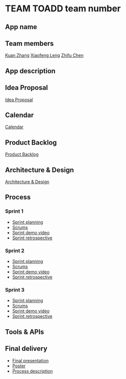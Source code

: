 # TEAM TOADD team number

## App name

## Team members

[Kuan Zhang](https://github.com/Kuan000/CS389.git)
[Xiaofeng Leng](https://github.com/Korate/cs389)
[Zhifu Chen](https://github.com/zhenshimin/cs389)

## App description

## Idea Proposal
[Idea Proposal](https://docs.google.com/document/d/1IkWU0JB1klVuU7fo23M9EtgsIRuJDHdEP6iYzqlzjbc/edit?usp=sharing)

## Calendar
[Calendar](https://calendar.google.com/calendar/u/0?cid=aXZoMmU3NjhzMjRkdGlxZWYwcXZvbzhxcjBAZ3JvdXAuY2FsZW5kYXIuZ29vZ2xlLmNvbQ)

## Product Backlog
[Product Backlog]()

## Architecture & Design
[Architecture & Design]()

## Process

### Sprint 1

* [Sprint planning]()
* [Scrums]()
* [Sprint demo video]()
* [Sprint retrospective]()

### Sprint 2

* [Sprint planning]()
* [Scrums]()
* [Sprint demo video]()
* [Sprint retrospective]()

### Sprint 3

* [Sprint planning]()
* [Scrums]()
* [Sprint demo video]()
* [Sprint retrospective]()

## Tools & APIs

## Final delivery

* [Final presentation]()
* [Poster]()
* [Process description]()


